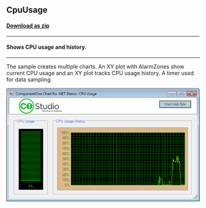 ## CpuUsage
#### [Download as zip](https://minhaskamal.github.io/DownGit/#/home?url=https://github.com/GrapeCity/ComponentOne-WinForms-Samples/tree/master/NetFramework\Charts\VB\CpuUsage)
____
#### Shows CPU usage and history.
____
The sample creates multiple charts. An XY plot with AlarmZones show current CPU usage and an XY plot tracks CPU usage history. A timer used for data sampling.

![screenshot](screenshot.png)
